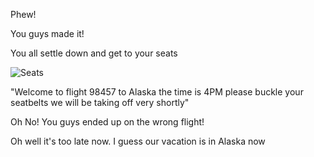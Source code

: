Phew!

You guys made it!

You all settle down and get to your seats

![Seats](https://images.unsplash.com/photo-1415859295608-27921edab0ac?ixlib=rb-1.2.1&ixid=eyJhcHBfaWQiOjEyMDd9&w=1000&q=80)

"Welcome to flight 98457 to Alaska the time is 4PM please buckle your seatbelts we will be taking off very shortly"

Oh No! You guys ended up on the wrong flight!

Oh well it's too late now. I guess our vacation is in Alaska now